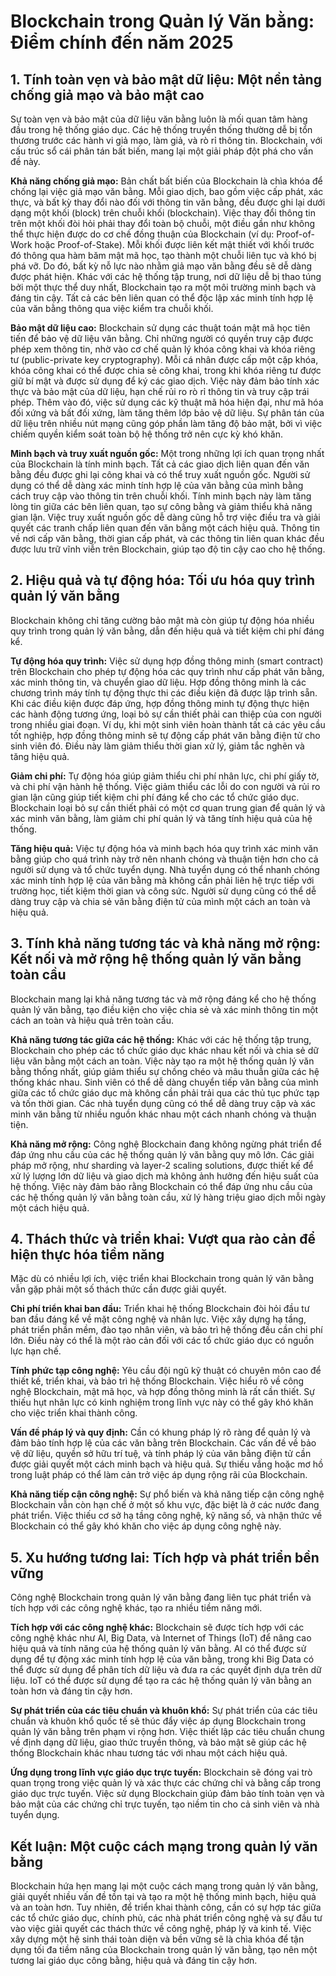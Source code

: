 # Blockchain trong Quản lý Văn bằng: Điểm chính đến năm 2025

## 1. Tính toàn vẹn và bảo mật dữ liệu: Một nền tảng chống giả mạo và bảo mật cao

Sự toàn vẹn và bảo mật của dữ liệu văn bằng luôn là mối quan tâm hàng đầu trong hệ thống giáo dục.  Các hệ thống truyền thống thường dễ bị tổn thương trước các hành vi giả mạo, làm giả, và rò rỉ thông tin.  Blockchain, với cấu trúc sổ cái phân tán bất biến, mang lại một giải pháp đột phá cho vấn đề này.

**Khả năng chống giả mạo:**  Bản chất bất biến của Blockchain là chìa khóa để chống lại việc giả mạo văn bằng. Mỗi giao dịch, bao gồm việc cấp phát, xác thực, và bất kỳ thay đổi nào đối với thông tin văn bằng, đều được ghi lại dưới dạng một khối (block) trên chuỗi khối (blockchain).  Việc thay đổi thông tin trên một khối đòi hỏi phải thay đổi toàn bộ chuỗi, một điều gần như không thể thực hiện được do cơ chế đồng thuận của Blockchain (ví dụ: Proof-of-Work hoặc Proof-of-Stake).  Mỗi khối được liên kết mật thiết với khối trước đó thông qua hàm băm mật mã học, tạo thành một chuỗi liên tục và khó bị phá vỡ.  Do đó, bất kỳ nỗ lực nào nhằm giả mạo văn bằng đều sẽ dễ dàng được phát hiện.  Khác với các hệ thống tập trung, nơi dữ liệu dễ bị thao túng bởi một thực thể duy nhất, Blockchain tạo ra một môi trường minh bạch và đáng tin cậy.  Tất cả các bên liên quan có thể độc lập xác minh tính hợp lệ của văn bằng thông qua việc kiểm tra chuỗi khối.


**Bảo mật dữ liệu cao:**  Blockchain sử dụng các thuật toán mật mã học tiên tiến để bảo vệ dữ liệu văn bằng.  Chỉ những người có quyền truy cập được phép xem thông tin, nhờ vào cơ chế quản lý khóa công khai và khóa riêng tư (public-private key cryptography).  Mỗi cá nhân được cấp một cặp khóa, khóa công khai có thể được chia sẻ công khai, trong khi khóa riêng tư được giữ bí mật và được sử dụng để ký các giao dịch.  Việc này đảm bảo tính xác thực và bảo mật của dữ liệu, hạn chế rủi ro rò rỉ thông tin và truy cập trái phép.  Thêm vào đó, việc sử dụng các kỹ thuật mã hóa hiện đại, như mã hóa đối xứng và bất đối xứng, làm tăng thêm lớp bảo vệ dữ liệu.  Sự phân tán của dữ liệu trên nhiều nút mạng cũng góp phần làm tăng độ bảo mật, bởi vì việc chiếm quyền kiểm soát toàn bộ hệ thống trở nên cực kỳ khó khăn.


**Minh bạch và truy xuất nguồn gốc:**  Một trong những lợi ích quan trọng nhất của Blockchain là tính minh bạch.  Tất cả các giao dịch liên quan đến văn bằng đều được ghi lại công khai và có thể truy xuất nguồn gốc.  Người sử dụng có thể dễ dàng xác minh tính hợp lệ của văn bằng của mình bằng cách truy cập vào thông tin trên chuỗi khối.  Tính minh bạch này làm tăng lòng tin giữa các bên liên quan, tạo sự công bằng và giảm thiểu khả năng gian lận.  Việc truy xuất nguồn gốc dễ dàng cũng hỗ trợ việc điều tra và giải quyết các tranh chấp liên quan đến văn bằng một cách hiệu quả.  Thông tin về nơi cấp văn bằng, thời gian cấp phát, và các thông tin liên quan khác đều được lưu trữ vĩnh viễn trên Blockchain, giúp tạo độ tin cậy cao cho hệ thống.


## 2. Hiệu quả và tự động hóa: Tối ưu hóa quy trình quản lý văn bằng

Blockchain không chỉ tăng cường bảo mật mà còn giúp tự động hóa nhiều quy trình trong quản lý văn bằng, dẫn đến hiệu quả và tiết kiệm chi phí đáng kể.

**Tự động hóa quy trình:**  Việc sử dụng hợp đồng thông minh (smart contract) trên Blockchain cho phép tự động hóa các quy trình như cấp phát văn bằng, xác minh thông tin, và chuyển giao dữ liệu.  Hợp đồng thông minh là các chương trình máy tính tự động thực thi các điều kiện đã được lập trình sẵn.  Khi các điều kiện được đáp ứng, hợp đồng thông minh tự động thực hiện các hành động tương ứng, loại bỏ sự cần thiết phải can thiệp của con người trong nhiều giai đoạn.  Ví dụ, khi một sinh viên hoàn thành tất cả các yêu cầu tốt nghiệp, hợp đồng thông minh sẽ tự động cấp phát văn bằng điện tử cho sinh viên đó.  Điều này làm giảm thiểu thời gian xử lý, giảm tắc nghẽn và tăng hiệu quả.


**Giảm chi phí:**  Tự động hóa giúp giảm thiểu chi phí nhân lực, chi phí giấy tờ, và chi phí vận hành hệ thống.  Việc giảm thiểu các lỗi do con người và rủi ro gian lận cũng giúp tiết kiệm chi phí đáng kể cho các tổ chức giáo dục.  Blockchain loại bỏ sự cần thiết phải có một cơ quan trung gian để quản lý và xác minh văn bằng, làm giảm chi phí quản lý và tăng tính hiệu quả của hệ thống.


**Tăng hiệu quả:**  Việc tự động hóa và minh bạch hóa quy trình xác minh văn bằng giúp cho quá trình này trở nên nhanh chóng và thuận tiện hơn cho cả người sử dụng và tổ chức tuyển dụng.  Nhà tuyển dụng có thể nhanh chóng xác minh tính hợp lệ của văn bằng mà không cần phải liên hệ trực tiếp với trường học, tiết kiệm thời gian và công sức.  Người sử dụng cũng có thể dễ dàng truy cập và chia sẻ văn bằng điện tử của mình một cách an toàn và hiệu quả.


## 3. Tính khả năng tương tác và khả năng mở rộng: Kết nối và mở rộng hệ thống quản lý văn bằng toàn cầu

Blockchain mang lại khả năng tương tác và mở rộng đáng kể cho hệ thống quản lý văn bằng, tạo điều kiện cho việc chia sẻ và xác minh thông tin một cách an toàn và hiệu quả trên toàn cầu.


**Khả năng tương tác giữa các hệ thống:**  Khác với các hệ thống tập trung, Blockchain cho phép các tổ chức giáo dục khác nhau kết nối và chia sẻ dữ liệu văn bằng một cách an toàn.  Việc này tạo ra một hệ thống quản lý văn bằng thống nhất, giúp giảm thiểu sự chồng chéo và mâu thuẫn giữa các hệ thống khác nhau.  Sinh viên có thể dễ dàng chuyển tiếp văn bằng của mình giữa các tổ chức giáo dục mà không cần phải trải qua các thủ tục phức tạp và tốn thời gian.  Các nhà tuyển dụng cũng có thể dễ dàng truy cập và xác minh văn bằng từ nhiều nguồn khác nhau một cách nhanh chóng và thuận tiện.


**Khả năng mở rộng:**  Công nghệ Blockchain đang không ngừng phát triển để đáp ứng nhu cầu của các hệ thống quản lý văn bằng quy mô lớn.  Các giải pháp mở rộng, như sharding và layer-2 scaling solutions, được thiết kế để xử lý lượng lớn dữ liệu và giao dịch mà không ảnh hưởng đến hiệu suất của hệ thống.  Việc này đảm bảo rằng Blockchain có thể đáp ứng nhu cầu của các hệ thống quản lý văn bằng toàn cầu, xử lý hàng triệu giao dịch mỗi ngày một cách hiệu quả.


## 4. Thách thức và triển khai: Vượt qua rào cản để hiện thực hóa tiềm năng

Mặc dù có nhiều lợi ích, việc triển khai Blockchain trong quản lý văn bằng vẫn gặp phải một số thách thức cần được giải quyết.


**Chi phí triển khai ban đầu:**  Triển khai hệ thống Blockchain đòi hỏi đầu tư ban đầu đáng kể về mặt công nghệ và nhân lực.  Việc xây dựng hạ tầng, phát triển phần mềm, đào tạo nhân viên, và bảo trì hệ thống đều cần chi phí lớn.  Điều này có thể là một rào cản đối với các tổ chức giáo dục có nguồn lực hạn chế.


**Tính phức tạp công nghệ:**  Yêu cầu đội ngũ kỹ thuật có chuyên môn cao để thiết kế, triển khai, và bảo trì hệ thống Blockchain.  Việc hiểu rõ về công nghệ Blockchain, mật mã học, và hợp đồng thông minh là rất cần thiết.  Sự thiếu hụt nhân lực có kinh nghiệm trong lĩnh vực này có thể gây khó khăn cho việc triển khai thành công.


**Vấn đề pháp lý và quy định:**  Cần có khung pháp lý rõ ràng để quản lý và đảm bảo tính hợp lệ của các văn bằng trên Blockchain.  Các vấn đề về bảo vệ dữ liệu, quyền sở hữu trí tuệ, và tính pháp lý của văn bằng điện tử cần được giải quyết một cách minh bạch và hiệu quả.  Sự thiếu vắng hoặc mơ hồ trong luật pháp có thể làm cản trở việc áp dụng rộng rãi của Blockchain.


**Khả năng tiếp cận công nghệ:**  Sự phổ biến và khả năng tiếp cận công nghệ Blockchain vẫn còn hạn chế ở một số khu vực, đặc biệt là ở các nước đang phát triển.  Việc thiếu cơ sở hạ tầng công nghệ, kỹ năng số, và nhận thức về Blockchain có thể gây khó khăn cho việc áp dụng công nghệ này.



## 5. Xu hướng tương lai: Tích hợp và phát triển bền vững

Công nghệ Blockchain trong quản lý văn bằng đang liên tục phát triển và tích hợp với các công nghệ khác, tạo ra nhiều tiềm năng mới.


**Tích hợp với các công nghệ khác:**  Blockchain sẽ được tích hợp với các công nghệ khác như AI, Big Data, và Internet of Things (IoT) để nâng cao hiệu quả và tính năng của hệ thống quản lý văn bằng.  AI có thể được sử dụng để tự động xác minh tính hợp lệ của văn bằng, trong khi Big Data có thể được sử dụng để phân tích dữ liệu và đưa ra các quyết định dựa trên dữ liệu.  IoT có thể được sử dụng để tạo ra các hệ thống quản lý văn bằng an toàn hơn và đáng tin cậy hơn.


**Sự phát triển của các tiêu chuẩn và khuôn khổ:**  Sự phát triển của các tiêu chuẩn và khuôn khổ quốc tế sẽ thúc đẩy việc áp dụng Blockchain trong quản lý văn bằng trên phạm vi rộng hơn.  Việc thiết lập các tiêu chuẩn chung về định dạng dữ liệu, giao thức truyền thông, và bảo mật sẽ giúp các hệ thống Blockchain khác nhau tương tác với nhau một cách hiệu quả.


**Ứng dụng trong lĩnh vực giáo dục trực tuyến:**  Blockchain sẽ đóng vai trò quan trọng trong việc quản lý và xác thực các chứng chỉ và bằng cấp trong giáo dục trực tuyến.  Việc sử dụng Blockchain giúp đảm bảo tính toàn vẹn và bảo mật của các chứng chỉ trực tuyến, tạo niềm tin cho cả sinh viên và nhà tuyển dụng.


## Kết luận:  Một cuộc cách mạng trong quản lý văn bằng

Blockchain hứa hẹn mang lại một cuộc cách mạng trong quản lý văn bằng, giải quyết nhiều vấn đề tồn tại và tạo ra một hệ thống minh bạch, hiệu quả và an toàn hơn. Tuy nhiên, để triển khai thành công, cần có sự hợp tác giữa các tổ chức giáo dục, chính phủ, các nhà phát triển công nghệ và sự đầu tư vào việc giải quyết các thách thức về công nghệ, pháp lý và kinh tế. Việc xây dựng một hệ sinh thái toàn diện và bền vững sẽ là chìa khóa để tận dụng tối đa tiềm năng của Blockchain trong quản lý văn bằng, tạo nên một tương lai giáo dục công bằng, hiệu quả và đáng tin cậy hơn.
